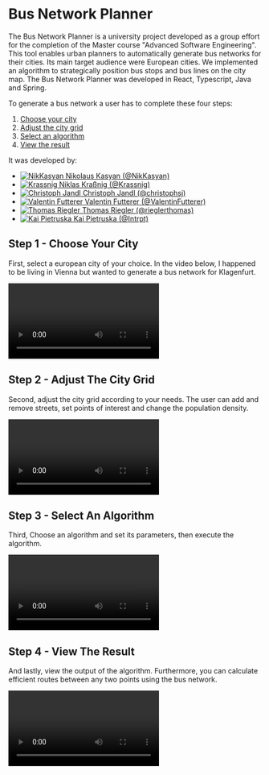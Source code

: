 # Bus Network Planner

The Bus Network Planner is a university project developed as a group effort for the completion of the Master course "Advanced Software Engineering".
This tool enables urban planners to automatically generate bus networks for their cities.
Its main target audience were European cities.
We implemented an algorithm to strategically position bus stops and bus lines on the city map.
The Bus Network Planner was developed in React, Typescript, Java and Spring.

To generate a bus network a user has to complete these four steps:

1. [Choose your city](#step-1---choose-your-city)
2. [Adjust the city grid](#step-2---adjust-the-city-grid)
3. [Select an algorithm](#step-3---select-an-algorithm)
4. [View the result](#step-4---view-the-result)

It was developed by:

<ul class="developer-list">
	<a href="https://github.com/NikKasyan">
		<li class="developer">
			<img class="profile-picture" alt="NikKasyan" src="https://github.com/NikKasyan.png"/>
			Nikolaus Kasyan (@NikKasyan)
		</li>
	</a>
	<a href="https://github.com/Krassnig">
		<li class="developer">
			<img class="profile-picture" alt="Krassnig" src="https://github.com/Krassnig.png"/>
			Niklas Kraßnig (@Krassnig)
		</li>
	</a>
	<a href="https://github.com/christophsj">
		<li class="developer">
			<img class="profile-picture" alt="Christoph Jandl" src="https://github.com/christophsj.png"/>
			Christoph Jandl (@christophsj)
		</li>
	</a>
	<a href="https://github.com/ValentinFutterer">
		<li class="developer">
			<img class="profile-picture" alt="Valentin Futterer" src="https://github.com/ValentinFutterer.png"/>
			Valentin Futterer (@ValentinFutterer)
		</li>
	</a>
	<a href="https://github.com/rieglerthomas">
		<li class="developer">
			<img class="profile-picture" alt="Thomas Riegler" src="https://github.com/rieglerthomas.png"/>
			Thomas Riegler (@rieglerthomas)
		</li>
	</a>
	<a href="https://github.com/Intrpt">
		<li class="developer">
			<img class="profile-picture" alt="Kai Pietruska" src="https://github.com/Intrpt.png"/>
			Kai Pietruska (@Intrpt)
		</li>
	</a>
</ul>

## Step 1 - Choose Your City

First, select a european city of your choice.
In the video below, I happened to be living in Vienna but wanted to generate a bus network for Klagenfurt.

<video controls autoplay src="./assets/stage 1.mp4"></video>

## Step 2 - Adjust The City Grid

Second, adjust the city grid according to your needs.
The user can add and remove streets, set points of interest and change the population density.

<video controls src="./assets/stage 2.mp4"></video>

## Step 3 - Select An Algorithm

Third, Choose an algorithm and set its parameters, then execute the algorithm.

<video controls src="./assets/stage 3.mp4"></video>

## Step 4 - View The Result

And lastly, view the output of the algorithm.
Furthermore, you can calculate efficient routes between any two points using the bus network.

<video controls src="./assets/stage 4.mp4"></video>